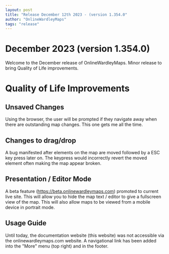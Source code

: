 ```yaml
---
layout: post
title: "Release December 12th 2023 - (version 1.354.0"
author: "OnlineWardleyMaps"
tags: "release"
---
```


# December 2023 (version 1.354.0)

Welcome to the December release of OnlineWardleyMaps.  Minor release to bring Quality of Life improvements.

# Quality of Life Improvements

## Unsaved Changes 

Using the browser, the user will be prompted if they navigate away when there are outstanding map changes.  This one gets me all the time.

## Changes to drag/drop

A bug manifested after elements on the map are moved followed by a ESC key press later on.  The keypress would incorrectly revert the moved element often making the map appear broken.

## Presentation / Editor Mode 

A beta feature (https://beta.onlinewardleymaps.com) promoted to current live site.  This will allow you to hide the map text / editor to give a fullscreen view of the map.  This will also allow maps to be viewed from a mobile device in portrait mode.
 
## Usage Guide

Until today, the documentation website (this website) was not accessible via the onlinewardleymaps.com website.  A navigational link has been added into the "More" menu (top right) and in the footer.